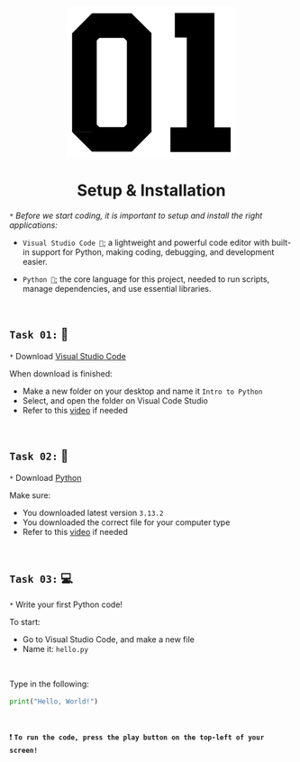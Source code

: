 <div align="center">
    <img src="https://github.com/viethaa/intro-to-python/blob/e8aaac496c74797dae9a9b5d2938893c9c90729b/assets/01" alt="Python Logo" width="300">
    <h1>Setup & Installation</h1>
</div>

 `*` *Before we start coding, it is important to setup and install the right applications:*

+ `Visual Studio Code 🔧`; a lightweight and powerful code editor with built-in support for Python, making coding, debugging, and development easier.

+ `Python 🧩`; the core language for this project, needed to run scripts, manage dependencies, and use essential libraries.

<br>

## ```Task 01:```  🔧

`*` Download [Visual Studio Code](https://code.visualstudio.com/download)

When download is finished:
- Make a new folder on your desktop and name it `Intro to Python`
- Select, and open the folder on Visual Code Studio
- Refer to this [video](https://www.youtube.com/watch?v=KMxo3T_MTvY) if needed

<br>

## ```Task 02:```  🧩

`*` Download [Python](https://www.python.org/downloads/release/python-3132/)

Make sure:
- You downloaded latest version `3.13.2`
- You downloaded the correct file for your computer type
- Refer to this [video](https://youtu.be/YKSpANU8jPE?si=y-j3VbxNSl3QlIxv) if needed

<br>

## ```Task 03:``` 💻

`*` Write your first Python code!

To start:
- Go to Visual Studio Code, and make a new file
- Name it: `hello.py`

<br>

Type in the following:

```python
print("Hello, World!")
```

<br>

❗ **```To run the code, press the play button on the top-left of your screen!```**


